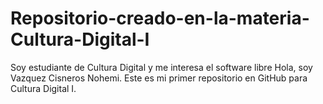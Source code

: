 # Repositorio-creado-en-la-materia-Cultura-Digital-I
Soy estudiante de Cultura Digital y me interesa el software libre
Hola, soy Vazquez Cisneros Nohemi. Este es mi primer repositorio en GitHub para Cultura Digital I.
